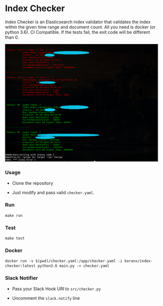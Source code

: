 # Index Checker

Index Checker is an Elasticsearch index validator that validates the index within the given time range and document count.
All you need is docker (or python 3.6).
CI Compatible. If the tests fail, the exit code will be different than 0.

<img src="img/index_checker.png?raw=true" width="720px">

### Usage

- Clone the repository

- Just modify and pass valid ```checker.yaml```.

### Run

```shell
make run
```

### Test

```shell
make test
```

### Docker

```shell
docker run -v $(pwd)/checker.yaml:/app/checker.yaml -i boranx/index-checker:latest python3.6 main.py -< checker.yaml
```

### Slack Notifier

- Pass your Slack Hook URI to ```src/checker.py```

- Uncomment the ```slack.notify``` line